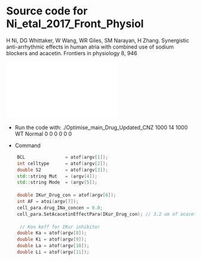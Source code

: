 # Source code for Ni_etal_2017_Front_Physiol

H Ni, DG Whittaker, W Wang, WR Giles, SM Narayan, H Zhang. Synergistic anti-arrhythmic effects in human atria with combined use of sodium blockers and acacetin. Frontiers in physiology 8, 946

![](Comprision_with_previous_Model/Figure_APcmp.pdf)


* Run the code with: 
./Optimise_main_Drug_Updated_CNZ 1000 14 1000 WT Normal 0 0 0 0 0 0

* Command
``` C++
	BCL               = atof(argv[1]);
	int celltype      = atof(argv[2]);
	double S2         = atof(argv[3]);
	std::string Mut   = (argv[4]);
	std::string Mode  = (argv[5]);
  
	double IKur_Drug_con = atof(argv[6]);
  	int AF = atoi(argv[7]);
	cell_para.drug_INa_concen = 0.0;
	cell_para.SetAcacetinEffectPara(IKur_Drug_con); // 3.2 um of acacetin

	 // Kon koff for IKur inhibitor
	double Ka = atof(argv[8]);
	double Ki = atof(argv[9]);
	double La = atof(argv[10]);
	double Li = atof(argv[11]);


```
